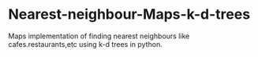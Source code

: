 # Nearest-neighbour-Maps-k-d-trees

Maps implementation of finding nearest neighbours like cafes.restaurants,etc using k-d trees in python.
